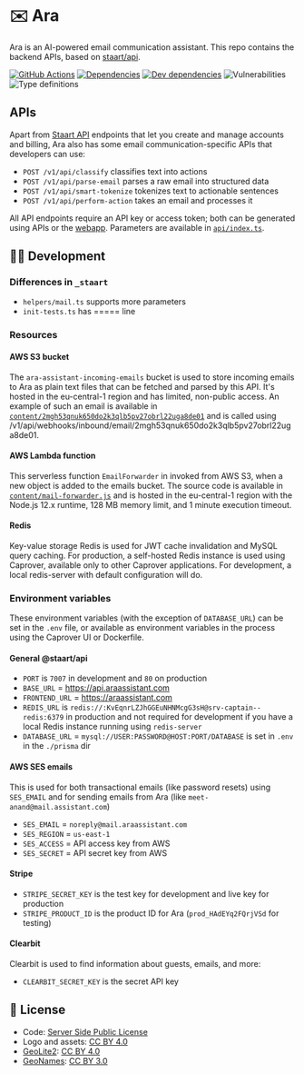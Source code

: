 # ✉️ Ara

Ara is an AI-powered email communication assistant. This repo contains the backend APIs, based on [staart/api](https://github.com/staart/api).

[![GitHub Actions](https://github.com/o15y/ara/workflows/Node%20CI/badge.svg)](https://github.com/o15y/ara/actions) [![Dependencies](https://img.shields.io/david/staart/api.svg)](https://david-dm.org/staart/api) [![Dev dependencies](https://img.shields.io/david/dev/staart/api.svg)](https://david-dm.org/staart/api) ![Vulnerabilities](https://img.shields.io/snyk/vulnerabilities/github/staart/api.svg) ![Type definitions](https://img.shields.io/badge/types-TypeScript-blue.svg)

## APIs

Apart from [Staart API](https://staart.js.org/api) endpoints that let you create and manage accounts and billing, Ara also has some email communication-specific APIs that developers can use:

- `POST /v1/api/classify` classifies text into actions
- `POST /v1/api/parse-email` parses a raw email into structured data
- `POST /v1/api/smart-tokenize` tokenizes text to actionable sentences
- `POST /v1/api/perform-action` takes an email and processes it

All API endpoints require an API key or access token; both can be generated using APIs or the [webapp](https://araassistant.com). Parameters are available in [`api/index.ts`](/src/controllers/api/index.ts).

## 👩‍💻 Development

### Differences in `_staart`

- `helpers/mail.ts` supports more parameters
- `init-tests.ts` has ===== line

### Resources

#### AWS S3 bucket

The `ara-assistant-incoming-emails` bucket is used to store incoming emails to Ara as plain text files that can be fetched and parsed by this API. It's hosted in the eu-central-1 region and has limited, non-public access. An example of such an email is available in [`content/2mgh53qnuk650do2k3qlb5pv27obrl22uga8de01`](./content/2mgh53qnuk650do2k3qlb5pv27obrl22uga8de01) and is called using /v1/api/webhooks/inbound/email/2mgh53qnuk650do2k3qlb5pv27obrl22uga8de01.

#### AWS Lambda function

This serverless function `EmailForwarder` in invoked from AWS S3, when a new object is added to the emails bucket. The source code is available in [`content/mail-forwarder.js`](./content/mail-forwarder.js) and is hosted in the eu-central-1 region with the Node.js 12.x runtime, 128 MB memory limit, and 1 minute execution timeout.

#### Redis

Key-value storage Redis is used for JWT cache invalidation and MySQL query caching. For production, a self-hosted Redis instance is used using Caprover, available only to other Caprover applications. For development, a local redis-server with default configuration will do.

### Environment variables

These environment variables (with the exception of `DATABASE_URL`) can be set in the `.env` file, or available as environment variables in the process using the Caprover UI or Dockerfile.

#### General @staart/api

- `PORT` is `7007` in development and `80` on production
- `BASE_URL` = https://api.araassistant.com
- `FRONTEND_URL` = https://araassistant.com
- `REDIS_URL` is `redis://:KvEqnrLZJhGGEuNHNMcgG3sH@srv-captain--redis:6379` in production and not required for development if you have a local Redis instance running using `redis-server`
- `DATABASE_URL` = `mysql://USER:PASSWORD@HOST:PORT/DATABASE` is set in `.env` in the `./prisma` dir

#### AWS SES emails

This is used for both transactional emails (like password resets) using `SES_EMAIL` and for sending emails from Ara (like `meet-anand@mail.assistant.com`)

- `SES_EMAIL` = `noreply@mail.araassistant.com`
- `SES_REGION` = `us-east-1`
- `SES_ACCESS` = API access key from AWS
- `SES_SECRET` = API secret key from AWS

#### Stripe

- `STRIPE_SECRET_KEY` is the test key for development and live key for production
- `STRIPE_PRODUCT_ID` is the product ID for Ara (`prod_HAdEYq2FQrjVSd` for testing)

#### Clearbit

Clearbit is used to find information about guests, emails, and more:

- `CLEARBIT_SECRET_KEY` is the secret API key

## 📄 License

- Code: [Server Side Public License](./LICENSE)
- Logo and assets: [CC BY 4.0](https://creativecommons.org/licenses/by/4.0/)
- [GeoLite2](https://dev.maxmind.com/geoip/geoip2/geolite2/): [CC BY 4.0](https://creativecommons.org/licenses/by/4.0/)
- [GeoNames](http://www.geonames.org/): [CC BY 3.0](https://creativecommons.org/licenses/by/3.0/)
